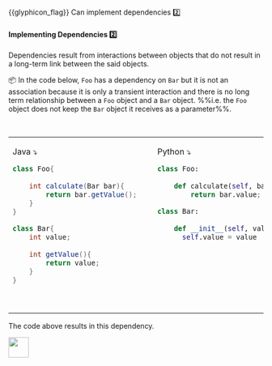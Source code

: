 <span id="prereqs"></span>

<span id="outcomes">{{glyphicon_flag}} Can implement dependencies :two:</span>

<div id="title">

#### Implementing Dependencies :two:

</div>

<div id="body">

Dependencies result from interactions between objects that do not result in a long-term link between the said objects.

<tip-box>

:package: In the code below, `Foo` has a dependency on `Bar` but it is not an association because it is only a <tooltip content="temporary">transient</tooltip> interaction and there is no long term relationship between a `Foo` object and a `Bar` object. %%i.e. the `Foo` object does not keep the `Bar` object it receives as a parameter%%.

<table> 
<tr>
  <td>

Java :arrow_heading_down:
```java
class Foo{
    
    int calculate(Bar bar){
        return bar.getValue();
    }
}

class Bar{
    int value;
    
    int getValue(){
        return value;
    }
}
```
  </td>
  <td>&nbsp;&nbsp;<br><br></td>
  <td valign="top">

Python :arrow_heading_down:
```python
class Foo:
    
    def calculate(self, bar):
        return bar.value;

class Bar:
    
    def __init__(self, value):
      self.value = value
```
  </td>
</tr>
</table>

The code above results in this dependency.

<img src="{{baseUrl}}/oopImplementation/dependencies/images/fooBarDependency.png" height="40" />

</tip-box>

</div>

<div id="extras">
</div>